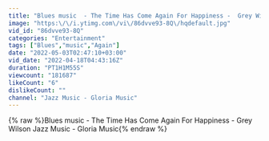 ```yaml
---
title: "Blues music  - The Time Has Come Again For Happiness -  Grey Wilson    Jazz Music -  Gloria Music"
image: "https:\/\/i.ytimg.com\/vi\/86dvve93-8Q\/hqdefault.jpg"
vid_id: "86dvve93-8Q"
categories: "Entertainment"
tags: ["Blues","music","Again"]
date: "2022-05-03T02:47:10+03:00"
vid_date: "2022-04-18T04:43:16Z"
duration: "PT1H1M55S"
viewcount: "181687"
likeCount: "6"
dislikeCount: ""
channel: "Jazz Music - Gloria Music"
---
```

{% raw %}Blues music  - The Time Has Come Again For Happiness -  Grey Wilson    Jazz Music -  Gloria Music{% endraw %}
